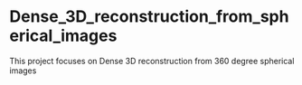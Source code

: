 # Dense_3D_reconstruction_from_spherical_images
This project focuses on Dense 3D reconstruction from 360 degree spherical images
